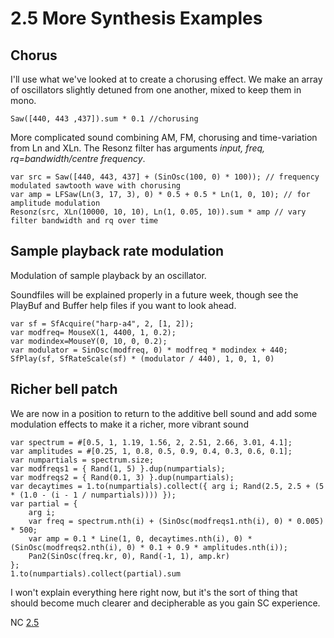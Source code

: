 # 2.5 More Synthesis Examples

## Chorus

I'll use what we've looked at to create a chorusing effect. We make an array of oscillators slightly detuned from one another, mixed to keep them in mono.

    Saw([440, 443 ,437]).sum * 0.1 //chorusing

More complicated sound combining AM, FM, chorusing and time-variation from Ln and XLn.  The Resonz filter has arguments _input, freq, rq=bandwidth/centre frequency_.

    var src = Saw([440, 443, 437] + (SinOsc(100, 0) * 100)); // frequency modulated sawtooth wave with chorusing
    var amp = LFSaw(Ln(3, 17, 3), 0) * 0.5 + 0.5 * Ln(1, 0, 10); // for amplitude modulation
    Resonz(src, XLn(10000, 10, 10), Ln(1, 0.05, 10)).sum * amp // vary filter bandwidth and rq over time

## Sample playback rate modulation

Modulation of sample playback by an oscillator.

Soundfiles will be explained properly in a future week, though see the PlayBuf and Buffer help files if you want to look ahead.

    var sf = SfAcquire("harp-a4", 2, [1, 2]);
    var modfreq= MouseX(1, 4400, 1, 0.2);
    var modindex=MouseY(0, 10, 0, 0.2);
    var modulator = SinOsc(modfreq, 0) * modfreq * modindex + 440;
    SfPlay(sf, SfRateScale(sf) * (modulator / 440), 1, 0, 1, 0)

## Richer bell patch

We are now in a position to return to the additive bell sound and add some modulation effects to make it a richer, more vibrant sound

    var spectrum = #[0.5, 1, 1.19, 1.56, 2, 2.51, 2.66, 3.01, 4.1];
    var amplitudes = #[0.25, 1, 0.8, 0.5, 0.9, 0.4, 0.3, 0.6, 0.1];
    var numpartials = spectrum.size;
    var modfreqs1 = { Rand(1, 5) }.dup(numpartials);
    var modfreqs2 = { Rand(0.1, 3) }.dup(numpartials);
    var decaytimes = 1.to(numpartials).collect({ arg i; Rand(2.5, 2.5 + (5 * (1.0 - (i - 1 / numpartials)))) });
    var partial = {
        arg i;
        var freq = spectrum.nth(i) + (SinOsc(modfreqs1.nth(i), 0) * 0.005) * 500;
        var amp = 0.1 * Line(1, 0, decaytimes.nth(i), 0) * (SinOsc(modfreqs2.nth(i), 0) * 0.1 + 0.9 * amplitudes.nth(i));
        Pan2(SinOsc(freq.kr, 0), Rand(-1, 1), amp.kr)
    };
    1.to(numpartials).collect(partial).sum

I won't explain everything here right now, but it's the sort of thing that should become much clearer and decipherable as you gain SC experience.

NC [2.5](https://composerprogrammer.com/teaching/supercollider/sctutorial/2.5%20More%20Synthesis%20Examples.html)
